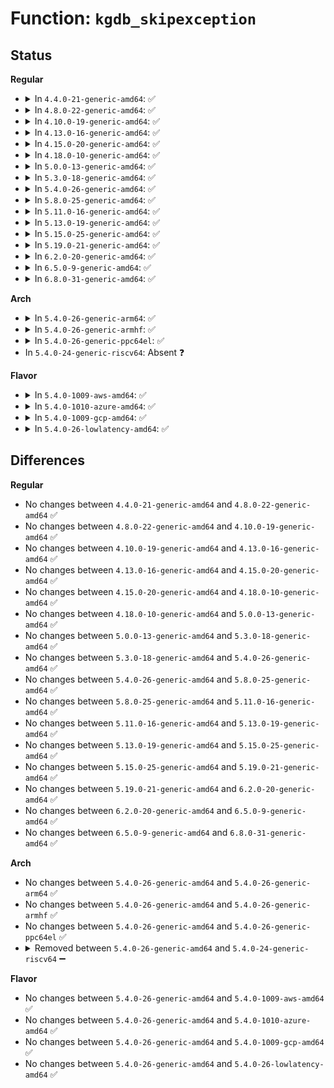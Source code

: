 # Function: <code>kgdb_skipexception</code>

## Status
<b>Regular</b>
<ul>
<li>
<details>
<summary>In <code>4.4.0-21-generic-amd64</code>: ✅</summary>

```c
int kgdb_skipexception(int exception, struct pt_regs * regs)
```

```json
{
  "name": "kgdb_skipexception",
  "collision_type": "Unique Global",
  "inline_type": "No",
  "funcs": [
    {
      "addr": 18446744071579244880,
      "name": "kgdb_skipexception",
      "external": true,
      "loc": "arch/x86/kernel/kgdb.c:729",
      "file": "arch/x86/kernel/kgdb.c",
      "inline": "seen, unknown",
      "caller_inline": [],
      "caller_func": [
        "kernel/debug/debug_core.c:kgdb_cpu_enter",
        "kernel/debug/debug_core.c:kgdb_handle_exception",
        "kernel/debug/debug_core.c:kgdb_handle_exception"
      ]
    }
  ],
  "symbols": [
    {
      "addr": 18446744071579244880,
      "name": "kgdb_skipexception",
      "section": ".text",
      "bind": "STB_GLOBAL",
      "size": 61
    }
  ]
}
```
</details>
</li>
<li>
<details>
<summary>In <code>4.8.0-22-generic-amd64</code>: ✅</summary>

```c
int kgdb_skipexception(int exception, struct pt_regs * regs)
```

```json
{
  "name": "kgdb_skipexception",
  "collision_type": "Unique Global",
  "inline_type": "No",
  "funcs": [
    {
      "addr": 18446744071579244416,
      "name": "kgdb_skipexception",
      "external": true,
      "loc": "arch/x86/kernel/kgdb.c:730",
      "file": "arch/x86/kernel/kgdb.c",
      "inline": "seen, unknown",
      "caller_inline": [],
      "caller_func": [
        "kernel/debug/debug_core.c:kgdb_handle_exception",
        "kernel/debug/debug_core.c:kgdb_handle_exception",
        "kernel/debug/debug_core.c:kgdb_cpu_enter"
      ]
    }
  ],
  "symbols": [
    {
      "addr": 18446744071579244416,
      "name": "kgdb_skipexception",
      "section": ".text",
      "bind": "STB_GLOBAL",
      "size": 62
    }
  ]
}
```
</details>
</li>
<li>
<details>
<summary>In <code>4.10.0-19-generic-amd64</code>: ✅</summary>

```c
int kgdb_skipexception(int exception, struct pt_regs * regs)
```

```json
{
  "name": "kgdb_skipexception",
  "collision_type": "Unique Global",
  "inline_type": "No",
  "funcs": [
    {
      "addr": 18446744071579256880,
      "name": "kgdb_skipexception",
      "external": true,
      "loc": "arch/x86/kernel/kgdb.c:730",
      "file": "arch/x86/kernel/kgdb.c",
      "inline": "seen, unknown",
      "caller_inline": [],
      "caller_func": [
        "kernel/debug/debug_core.c:kgdb_handle_exception",
        "kernel/debug/debug_core.c:kgdb_handle_exception",
        "kernel/debug/debug_core.c:kgdb_cpu_enter"
      ]
    }
  ],
  "symbols": [
    {
      "addr": 18446744071579256880,
      "name": "kgdb_skipexception",
      "section": ".text",
      "bind": "STB_GLOBAL",
      "size": 62
    }
  ]
}
```
</details>
</li>
<li>
<details>
<summary>In <code>4.13.0-16-generic-amd64</code>: ✅</summary>

```c
int kgdb_skipexception(int exception, struct pt_regs * regs)
```

```json
{
  "name": "kgdb_skipexception",
  "collision_type": "Unique Global",
  "inline_type": "No",
  "funcs": [
    {
      "addr": 18446744071579252576,
      "name": "kgdb_skipexception",
      "external": true,
      "loc": "arch/x86/kernel/kgdb.c:730",
      "file": "arch/x86/kernel/kgdb.c",
      "inline": "seen, unknown",
      "caller_inline": [],
      "caller_func": [
        "kernel/debug/debug_core.c:kgdb_handle_exception",
        "kernel/debug/debug_core.c:kgdb_handle_exception",
        "kernel/debug/debug_core.c:kgdb_cpu_enter"
      ]
    }
  ],
  "symbols": [
    {
      "addr": 18446744071579252576,
      "name": "kgdb_skipexception",
      "section": ".text",
      "bind": "STB_GLOBAL",
      "size": 62
    }
  ]
}
```
</details>
</li>
<li>
<details>
<summary>In <code>4.15.0-20-generic-amd64</code>: ✅</summary>

```c
int kgdb_skipexception(int exception, struct pt_regs * regs)
```

```json
{
  "name": "kgdb_skipexception",
  "collision_type": "Unique Global",
  "inline_type": "No",
  "funcs": [
    {
      "addr": 18446744071579269328,
      "name": "kgdb_skipexception",
      "external": true,
      "loc": "arch/x86/kernel/kgdb.c:730",
      "file": "arch/x86/kernel/kgdb.c",
      "inline": "seen, unknown",
      "caller_inline": [],
      "caller_func": [
        "kernel/debug/debug_core.c:kgdb_handle_exception",
        "kernel/debug/debug_core.c:kgdb_handle_exception",
        "kernel/debug/debug_core.c:kgdb_cpu_enter"
      ]
    }
  ],
  "symbols": [
    {
      "addr": 18446744071579269328,
      "name": "kgdb_skipexception",
      "section": ".text",
      "bind": "STB_GLOBAL",
      "size": 62
    }
  ]
}
```
</details>
</li>
<li>
<details>
<summary>In <code>4.18.0-10-generic-amd64</code>: ✅</summary>

```c
int kgdb_skipexception(int exception, struct pt_regs * regs)
```

```json
{
  "name": "kgdb_skipexception",
  "collision_type": "Unique Global",
  "inline_type": "No",
  "funcs": [
    {
      "addr": 18446744071579280496,
      "name": "kgdb_skipexception",
      "external": true,
      "loc": "arch/x86/kernel/kgdb.c:730",
      "file": "arch/x86/kernel/kgdb.c",
      "inline": "seen, unknown",
      "caller_inline": [],
      "caller_func": [
        "kernel/debug/debug_core.c:kgdb_handle_exception",
        "kernel/debug/debug_core.c:kgdb_handle_exception",
        "kernel/debug/debug_core.c:kgdb_cpu_enter"
      ]
    }
  ],
  "symbols": [
    {
      "addr": 18446744071579280496,
      "name": "kgdb_skipexception",
      "section": ".text",
      "bind": "STB_GLOBAL",
      "size": 61
    }
  ]
}
```
</details>
</li>
<li>
<details>
<summary>In <code>5.0.0-13-generic-amd64</code>: ✅</summary>

```c
int kgdb_skipexception(int exception, struct pt_regs * regs)
```

```json
{
  "name": "kgdb_skipexception",
  "collision_type": "Unique Global",
  "inline_type": "No",
  "funcs": [
    {
      "addr": 18446744071579304448,
      "name": "kgdb_skipexception",
      "external": true,
      "loc": "arch/x86/kernel/kgdb.c:725",
      "file": "arch/x86/kernel/kgdb.c",
      "inline": "seen, unknown",
      "caller_inline": [],
      "caller_func": [
        "kernel/debug/debug_core.c:kgdb_handle_exception",
        "kernel/debug/debug_core.c:kgdb_handle_exception",
        "kernel/debug/debug_core.c:kgdb_cpu_enter"
      ]
    }
  ],
  "symbols": [
    {
      "addr": 18446744071579304448,
      "name": "kgdb_skipexception",
      "section": ".text",
      "bind": "STB_GLOBAL",
      "size": 61
    }
  ]
}
```
</details>
</li>
<li>
<details>
<summary>In <code>5.3.0-18-generic-amd64</code>: ✅</summary>

```c
int kgdb_skipexception(int exception, struct pt_regs * regs)
```

```json
{
  "name": "kgdb_skipexception",
  "collision_type": "Unique Global",
  "inline_type": "No",
  "funcs": [
    {
      "addr": 18446744071579321072,
      "name": "kgdb_skipexception",
      "external": true,
      "loc": "arch/x86/kernel/kgdb.c:709",
      "file": "arch/x86/kernel/kgdb.c",
      "inline": "seen, unknown",
      "caller_inline": [],
      "caller_func": [
        "kernel/debug/debug_core.c:kgdb_handle_exception",
        "kernel/debug/debug_core.c:kgdb_handle_exception",
        "kernel/debug/debug_core.c:kgdb_cpu_enter"
      ]
    }
  ],
  "symbols": [
    {
      "addr": 18446744071579321072,
      "name": "kgdb_skipexception",
      "section": ".text",
      "bind": "STB_GLOBAL",
      "size": 61
    }
  ]
}
```
</details>
</li>
<li>
<details>
<summary>In <code>5.4.0-26-generic-amd64</code>: ✅</summary>

```c
int kgdb_skipexception(int exception, struct pt_regs * regs)
```

```json
{
  "name": "kgdb_skipexception",
  "collision_type": "Unique Global",
  "inline_type": "No",
  "funcs": [
    {
      "addr": 18446744071579325104,
      "name": "kgdb_skipexception",
      "external": true,
      "loc": "arch/x86/kernel/kgdb.c:709",
      "file": "arch/x86/kernel/kgdb.c",
      "inline": "seen, unknown",
      "caller_inline": [],
      "caller_func": [
        "kernel/debug/debug_core.c:kgdb_handle_exception",
        "kernel/debug/debug_core.c:kgdb_handle_exception",
        "kernel/debug/debug_core.c:kgdb_cpu_enter"
      ]
    }
  ],
  "symbols": [
    {
      "addr": 18446744071579325104,
      "name": "kgdb_skipexception",
      "section": ".text",
      "bind": "STB_GLOBAL",
      "size": 61
    }
  ]
}
```
</details>
</li>
<li>
<details>
<summary>In <code>5.8.0-25-generic-amd64</code>: ✅</summary>

```c
int kgdb_skipexception(int exception, struct pt_regs * regs)
```

```json
{
  "name": "kgdb_skipexception",
  "collision_type": "Unique Global",
  "inline_type": "No",
  "funcs": [
    {
      "addr": 18446744071579354304,
      "name": "kgdb_skipexception",
      "external": true,
      "loc": "arch/x86/kernel/kgdb.c:709",
      "file": "arch/x86/kernel/kgdb.c",
      "inline": "seen, unknown",
      "caller_inline": [],
      "caller_func": [
        "kernel/debug/debug_core.c:kgdb_cpu_enter",
        "kernel/debug/debug_core.c:kgdb_reenter_check",
        "kernel/debug/debug_core.c:kgdb_reenter_check"
      ]
    }
  ],
  "symbols": [
    {
      "addr": 18446744071579354304,
      "name": "kgdb_skipexception",
      "section": ".text",
      "bind": "STB_GLOBAL",
      "size": 64
    }
  ]
}
```
</details>
</li>
<li>
<details>
<summary>In <code>5.11.0-16-generic-amd64</code>: ✅</summary>

```c
int kgdb_skipexception(int exception, struct pt_regs * regs)
```

```json
{
  "name": "kgdb_skipexception",
  "collision_type": "Unique Global",
  "inline_type": "No",
  "funcs": [
    {
      "addr": 18446744071579354032,
      "name": "kgdb_skipexception",
      "external": true,
      "loc": "arch/x86/kernel/kgdb.c:710",
      "file": "arch/x86/kernel/kgdb.c",
      "inline": "seen, unknown",
      "caller_inline": [],
      "caller_func": [
        "kernel/debug/debug_core.c:kgdb_cpu_enter"
      ]
    }
  ],
  "symbols": [
    {
      "addr": 18446744071579354032,
      "name": "kgdb_skipexception",
      "section": ".text",
      "bind": "STB_GLOBAL",
      "size": 64
    }
  ]
}
```
</details>
</li>
<li>
<details>
<summary>In <code>5.13.0-19-generic-amd64</code>: ✅</summary>

```c
int kgdb_skipexception(int exception, struct pt_regs * regs)
```

```json
{
  "name": "kgdb_skipexception",
  "collision_type": "Unique Global",
  "inline_type": "No",
  "funcs": [
    {
      "addr": 18446744071579358560,
      "name": "kgdb_skipexception",
      "external": true,
      "loc": "arch/x86/kernel/kgdb.c:710",
      "file": "arch/x86/kernel/kgdb.c",
      "inline": "seen, unknown",
      "caller_inline": [],
      "caller_func": [
        "kernel/debug/debug_core.c:kgdb_cpu_enter"
      ]
    }
  ],
  "symbols": [
    {
      "addr": 18446744071579358560,
      "name": "kgdb_skipexception",
      "section": ".text",
      "bind": "STB_GLOBAL",
      "size": 64
    }
  ]
}
```
</details>
</li>
<li>
<details>
<summary>In <code>5.15.0-25-generic-amd64</code>: ✅</summary>

```c
int kgdb_skipexception(int exception, struct pt_regs * regs)
```

```json
{
  "name": "kgdb_skipexception",
  "collision_type": "Unique Global",
  "inline_type": "No",
  "funcs": [
    {
      "addr": 18446744071579418512,
      "name": "kgdb_skipexception",
      "external": true,
      "loc": "arch/x86/kernel/kgdb.c:710",
      "file": "arch/x86/kernel/kgdb.c",
      "inline": "seen, unknown",
      "caller_inline": [],
      "caller_func": [
        "kernel/debug/debug_core.c:kgdb_cpu_enter"
      ]
    }
  ],
  "symbols": [
    {
      "addr": 18446744071579418512,
      "name": "kgdb_skipexception",
      "section": ".text",
      "bind": "STB_GLOBAL",
      "size": 64
    }
  ]
}
```
</details>
</li>
<li>
<details>
<summary>In <code>5.19.0-21-generic-amd64</code>: ✅</summary>

```c
int kgdb_skipexception(int exception, struct pt_regs * regs)
```

```json
{
  "name": "kgdb_skipexception",
  "collision_type": "Unique Global",
  "inline_type": "No",
  "funcs": [
    {
      "addr": 18446744071579486256,
      "name": "kgdb_skipexception",
      "external": true,
      "loc": "arch/x86/kernel/kgdb.c:710",
      "file": "arch/x86/kernel/kgdb.c",
      "inline": "seen, unknown",
      "caller_inline": [],
      "caller_func": [
        "kernel/debug/debug_core.c:kgdb_cpu_enter",
        "kernel/debug/debug_core.c:kgdb_reenter_check",
        "kernel/debug/debug_core.c:kgdb_reenter_check"
      ]
    }
  ],
  "symbols": [
    {
      "addr": 18446744071579486256,
      "name": "kgdb_skipexception",
      "section": ".text",
      "bind": "STB_GLOBAL",
      "size": 80
    }
  ]
}
```
</details>
</li>
<li>
<details>
<summary>In <code>6.2.0-20-generic-amd64</code>: ✅</summary>

```c
int kgdb_skipexception(int exception, struct pt_regs * regs)
```

```json
{
  "name": "kgdb_skipexception",
  "collision_type": "Unique Global",
  "inline_type": "No",
  "funcs": [
    {
      "addr": 18446744071579579936,
      "name": "kgdb_skipexception",
      "external": true,
      "loc": "arch/x86/kernel/kgdb.c:710",
      "file": "arch/x86/kernel/kgdb.c",
      "inline": "seen, unknown",
      "caller_inline": [],
      "caller_func": [
        "kernel/debug/debug_core.c:kgdb_cpu_enter",
        "kernel/debug/debug_core.c:kgdb_reenter_check",
        "kernel/debug/debug_core.c:kgdb_reenter_check"
      ]
    }
  ],
  "symbols": [
    {
      "addr": 18446744071579579936,
      "name": "kgdb_skipexception",
      "section": ".text",
      "bind": "STB_GLOBAL",
      "size": 80
    }
  ]
}
```
</details>
</li>
<li>
<details>
<summary>In <code>6.5.0-9-generic-amd64</code>: ✅</summary>

```c
int kgdb_skipexception(int exception, struct pt_regs * regs)
```

```json
{
  "name": "kgdb_skipexception",
  "collision_type": "Unique Global",
  "inline_type": "No",
  "funcs": [
    {
      "addr": 18446744071579592480,
      "name": "kgdb_skipexception",
      "external": true,
      "loc": "arch/x86/kernel/kgdb.c:710",
      "file": "arch/x86/kernel/kgdb.c",
      "inline": "seen, unknown",
      "caller_inline": [],
      "caller_func": [
        "kernel/debug/debug_core.c:kgdb_cpu_enter",
        "kernel/debug/debug_core.c:kgdb_reenter_check",
        "kernel/debug/debug_core.c:kgdb_reenter_check"
      ]
    }
  ],
  "symbols": [
    {
      "addr": 18446744071579592480,
      "name": "kgdb_skipexception",
      "section": ".text",
      "bind": "STB_GLOBAL",
      "size": 80
    }
  ]
}
```
</details>
</li>
<li>
<details>
<summary>In <code>6.8.0-31-generic-amd64</code>: ✅</summary>

```c
int kgdb_skipexception(int exception, struct pt_regs * regs)
```

```json
{
  "name": "kgdb_skipexception",
  "collision_type": "Unique Global",
  "inline_type": "No",
  "funcs": [
    {
      "addr": 18446744071579622240,
      "name": "kgdb_skipexception",
      "external": true,
      "loc": "arch/x86/kernel/kgdb.c:709",
      "file": "arch/x86/kernel/kgdb.c",
      "inline": "seen, unknown",
      "caller_inline": [],
      "caller_func": [
        "kernel/debug/debug_core.c:kgdb_cpu_enter",
        "kernel/debug/debug_core.c:kgdb_reenter_check",
        "kernel/debug/debug_core.c:kgdb_reenter_check"
      ]
    }
  ],
  "symbols": [
    {
      "addr": 18446744071579622240,
      "name": "kgdb_skipexception",
      "section": ".text",
      "bind": "STB_GLOBAL",
      "size": 80
    }
  ]
}
```
</details>
</li>
</ul>
<b>Arch</b>
<ul>
<li>
<details>
<summary>In <code>5.4.0-26-generic-arm64</code>: ✅</summary>

```c
int kgdb_skipexception(int exception, struct pt_regs * regs)
```

```json
{
  "name": "kgdb_skipexception",
  "collision_type": "Unique Global",
  "inline_type": "No",
  "funcs": [
    {
      "addr": 18446603336491703688,
      "name": "kgdb_skipexception",
      "external": true,
      "loc": "kernel/debug/debug_core.c:219",
      "file": "kernel/debug/debug_core.c",
      "inline": "seen, unknown",
      "caller_inline": [],
      "caller_func": [
        "kernel/debug/debug_core.c:kgdb_handle_exception",
        "kernel/debug/debug_core.c:kgdb_handle_exception",
        "kernel/debug/debug_core.c:kgdb_cpu_enter"
      ]
    }
  ],
  "symbols": [
    {
      "addr": 18446603336491703688,
      "name": "kgdb_skipexception",
      "section": ".text",
      "bind": "STB_WEAK",
      "size": 28
    }
  ]
}
```
</details>
</li>
<li>
<details>
<summary>In <code>5.4.0-26-generic-armhf</code>: ✅</summary>

```c
int kgdb_skipexception(int exception, struct pt_regs * regs)
```

```json
{
  "name": "kgdb_skipexception",
  "collision_type": "Unique Global",
  "inline_type": "No",
  "funcs": [
    {
      "addr": 3225656940,
      "name": "kgdb_skipexception",
      "external": true,
      "loc": "kernel/debug/debug_core.c:219",
      "file": "kernel/debug/debug_core.c",
      "inline": "seen, unknown",
      "caller_inline": [],
      "caller_func": [
        "kernel/debug/debug_core.c:kgdb_handle_exception",
        "kernel/debug/debug_core.c:kgdb_handle_exception",
        "kernel/debug/debug_core.c:kgdb_cpu_enter"
      ]
    }
  ],
  "symbols": [
    {
      "addr": 3225656940,
      "name": "kgdb_skipexception",
      "section": ".text",
      "bind": "STB_WEAK",
      "size": 28
    }
  ]
}
```
</details>
</li>
<li>
<details>
<summary>In <code>5.4.0-26-generic-ppc64el</code>: ✅</summary>

```c
int kgdb_skipexception(int exception, struct pt_regs * regs)
```

```json
{
  "name": "kgdb_skipexception",
  "collision_type": "Unique Global",
  "inline_type": "No",
  "funcs": [
    {
      "addr": 13835058055282505200,
      "name": "kgdb_skipexception",
      "external": true,
      "loc": "arch/powerpc/kernel/kgdb.c:115",
      "file": "arch/powerpc/kernel/kgdb.c",
      "inline": "seen, unknown",
      "caller_inline": [],
      "caller_func": [
        "kernel/debug/debug_core.c:kgdb_handle_exception",
        "kernel/debug/debug_core.c:kgdb_handle_exception",
        "kernel/debug/debug_core.c:kgdb_cpu_enter"
      ]
    }
  ],
  "symbols": [
    {
      "addr": 13835058055282505200,
      "name": "kgdb_skipexception",
      "section": ".text",
      "bind": "STB_GLOBAL",
      "size": 56
    }
  ]
}
```
</details>
</li>
<li>
In <code>5.4.0-24-generic-riscv64</code>: Absent ❓
</li>
</ul>
<b>Flavor</b>
<ul>
<li>
<details>
<summary>In <code>5.4.0-1009-aws-amd64</code>: ✅</summary>

```c
int kgdb_skipexception(int exception, struct pt_regs * regs)
```

```json
{
  "name": "kgdb_skipexception",
  "collision_type": "Unique Global",
  "inline_type": "No",
  "funcs": [
    {
      "addr": 18446744071579321008,
      "name": "kgdb_skipexception",
      "external": true,
      "loc": "arch/x86/kernel/kgdb.c:709",
      "file": "arch/x86/kernel/kgdb.c",
      "inline": "seen, unknown",
      "caller_inline": [],
      "caller_func": [
        "kernel/debug/debug_core.c:kgdb_handle_exception",
        "kernel/debug/debug_core.c:kgdb_handle_exception",
        "kernel/debug/debug_core.c:kgdb_cpu_enter"
      ]
    }
  ],
  "symbols": [
    {
      "addr": 18446744071579321008,
      "name": "kgdb_skipexception",
      "section": ".text",
      "bind": "STB_GLOBAL",
      "size": 61
    }
  ]
}
```
</details>
</li>
<li>
<details>
<summary>In <code>5.4.0-1010-azure-amd64</code>: ✅</summary>

```c
int kgdb_skipexception(int exception, struct pt_regs * regs)
```

```json
{
  "name": "kgdb_skipexception",
  "collision_type": "Unique Global",
  "inline_type": "No",
  "funcs": [
    {
      "addr": 18446744071579255520,
      "name": "kgdb_skipexception",
      "external": true,
      "loc": "arch/x86/kernel/kgdb.c:709",
      "file": "arch/x86/kernel/kgdb.c",
      "inline": "seen, unknown",
      "caller_inline": [],
      "caller_func": [
        "kernel/debug/debug_core.c:kgdb_handle_exception",
        "kernel/debug/debug_core.c:kgdb_handle_exception",
        "kernel/debug/debug_core.c:kgdb_cpu_enter"
      ]
    }
  ],
  "symbols": [
    {
      "addr": 18446744071579255520,
      "name": "kgdb_skipexception",
      "section": ".text",
      "bind": "STB_GLOBAL",
      "size": 61
    }
  ]
}
```
</details>
</li>
<li>
<details>
<summary>In <code>5.4.0-1009-gcp-amd64</code>: ✅</summary>

```c
int kgdb_skipexception(int exception, struct pt_regs * regs)
```

```json
{
  "name": "kgdb_skipexception",
  "collision_type": "Unique Global",
  "inline_type": "No",
  "funcs": [
    {
      "addr": 18446744071579320928,
      "name": "kgdb_skipexception",
      "external": true,
      "loc": "arch/x86/kernel/kgdb.c:709",
      "file": "arch/x86/kernel/kgdb.c",
      "inline": "seen, unknown",
      "caller_inline": [],
      "caller_func": [
        "kernel/debug/debug_core.c:kgdb_handle_exception",
        "kernel/debug/debug_core.c:kgdb_handle_exception",
        "kernel/debug/debug_core.c:kgdb_cpu_enter"
      ]
    }
  ],
  "symbols": [
    {
      "addr": 18446744071579320928,
      "name": "kgdb_skipexception",
      "section": ".text",
      "bind": "STB_GLOBAL",
      "size": 61
    }
  ]
}
```
</details>
</li>
<li>
<details>
<summary>In <code>5.4.0-26-lowlatency-amd64</code>: ✅</summary>

```c
int kgdb_skipexception(int exception, struct pt_regs * regs)
```

```json
{
  "name": "kgdb_skipexception",
  "collision_type": "Unique Global",
  "inline_type": "No",
  "funcs": [
    {
      "addr": 18446744071579329216,
      "name": "kgdb_skipexception",
      "external": true,
      "loc": "arch/x86/kernel/kgdb.c:709",
      "file": "arch/x86/kernel/kgdb.c",
      "inline": "seen, unknown",
      "caller_inline": [],
      "caller_func": [
        "kernel/debug/debug_core.c:kgdb_handle_exception",
        "kernel/debug/debug_core.c:kgdb_handle_exception",
        "kernel/debug/debug_core.c:kgdb_cpu_enter"
      ]
    }
  ],
  "symbols": [
    {
      "addr": 18446744071579329216,
      "name": "kgdb_skipexception",
      "section": ".text",
      "bind": "STB_GLOBAL",
      "size": 61
    }
  ]
}
```
</details>
</li>
</ul>

## Differences
<b>Regular</b>
<ul>
<li>
No changes between <code>4.4.0-21-generic-amd64</code> and <code>4.8.0-22-generic-amd64</code> ✅
</li>
<li>
No changes between <code>4.8.0-22-generic-amd64</code> and <code>4.10.0-19-generic-amd64</code> ✅
</li>
<li>
No changes between <code>4.10.0-19-generic-amd64</code> and <code>4.13.0-16-generic-amd64</code> ✅
</li>
<li>
No changes between <code>4.13.0-16-generic-amd64</code> and <code>4.15.0-20-generic-amd64</code> ✅
</li>
<li>
No changes between <code>4.15.0-20-generic-amd64</code> and <code>4.18.0-10-generic-amd64</code> ✅
</li>
<li>
No changes between <code>4.18.0-10-generic-amd64</code> and <code>5.0.0-13-generic-amd64</code> ✅
</li>
<li>
No changes between <code>5.0.0-13-generic-amd64</code> and <code>5.3.0-18-generic-amd64</code> ✅
</li>
<li>
No changes between <code>5.3.0-18-generic-amd64</code> and <code>5.4.0-26-generic-amd64</code> ✅
</li>
<li>
No changes between <code>5.4.0-26-generic-amd64</code> and <code>5.8.0-25-generic-amd64</code> ✅
</li>
<li>
No changes between <code>5.8.0-25-generic-amd64</code> and <code>5.11.0-16-generic-amd64</code> ✅
</li>
<li>
No changes between <code>5.11.0-16-generic-amd64</code> and <code>5.13.0-19-generic-amd64</code> ✅
</li>
<li>
No changes between <code>5.13.0-19-generic-amd64</code> and <code>5.15.0-25-generic-amd64</code> ✅
</li>
<li>
No changes between <code>5.15.0-25-generic-amd64</code> and <code>5.19.0-21-generic-amd64</code> ✅
</li>
<li>
No changes between <code>5.19.0-21-generic-amd64</code> and <code>6.2.0-20-generic-amd64</code> ✅
</li>
<li>
No changes between <code>6.2.0-20-generic-amd64</code> and <code>6.5.0-9-generic-amd64</code> ✅
</li>
<li>
No changes between <code>6.5.0-9-generic-amd64</code> and <code>6.8.0-31-generic-amd64</code> ✅
</li>
</ul>
<b>Arch</b>
<ul>
<li>
No changes between <code>5.4.0-26-generic-amd64</code> and <code>5.4.0-26-generic-arm64</code> ✅
</li>
<li>
No changes between <code>5.4.0-26-generic-amd64</code> and <code>5.4.0-26-generic-armhf</code> ✅
</li>
<li>
No changes between <code>5.4.0-26-generic-amd64</code> and <code>5.4.0-26-generic-ppc64el</code> ✅
</li>
<li>
<details>
<summary>Removed between <code>5.4.0-26-generic-amd64</code> and <code>5.4.0-24-generic-riscv64</code> ➖</summary>

```c
int kgdb_skipexception(int exception, struct pt_regs * regs)
```
</details>
</li>
</ul>
<b>Flavor</b>
<ul>
<li>
No changes between <code>5.4.0-26-generic-amd64</code> and <code>5.4.0-1009-aws-amd64</code> ✅
</li>
<li>
No changes between <code>5.4.0-26-generic-amd64</code> and <code>5.4.0-1010-azure-amd64</code> ✅
</li>
<li>
No changes between <code>5.4.0-26-generic-amd64</code> and <code>5.4.0-1009-gcp-amd64</code> ✅
</li>
<li>
No changes between <code>5.4.0-26-generic-amd64</code> and <code>5.4.0-26-lowlatency-amd64</code> ✅
</li>
</ul>
